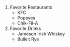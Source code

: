 1. Favorite Restaurants
   - KFC
   - Popeyes
   - Chik-Fil-A
2. Favorite Drinks
   - Jameson Irish Whiskey
   - Bulleit Rye
  
